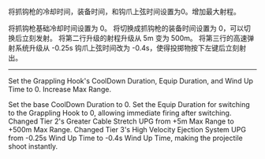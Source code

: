 将抓钩枪的冷却时间，装备时间，和钩爪上弦时间设置为0。增加最大射程。

将抓钩枪基础冷却时间设置为 0。
将切换成抓钩枪的装备时间设置为 0，可以切换后立刻发射。
将第二行升级的射程升级从 5m 变为 500m。
将第三行的高速弹射系统升级从 -0.25s 钩爪上弦时间改为 -0.4s，使得投掷物按下左键后立刻射出。

____________________________________________________________________________

Set the Grappling Hook's CoolDown Duration, Equip Duration, and Wind Up Time to 0. Increase Max Range.

Set the base CoolDown Duration to 0.
Set the Equip Duration for switching to the Grappling Hook to 0, allowing immediate firing after switching.
Changed Tier 2's Greater Cable Stretch UPG from +5m Max Range to +500m Max Range.
Changed Tier 3's High Velocity Ejection System UPG from -0.25s Wind Up Time to -0.4s Wind Up Time, making the projectile shoot instantly.
